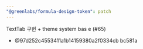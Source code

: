 ```yaml
---
"@greenlabs/formula-design-token": patch
---
```


TextTab 구현 + theme system bas
e (#65)

- @97d252c4553411a1b14159380a2f0334cb
  bc581a
